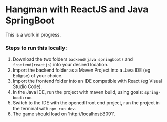 # Hangman with ReactJS and Java SpringBoot

This is a work in progress. 

### Steps to run this locally:
1. Download the two folders `backend(java springboot)` and `frontend(reactjs)` into your desired location.
2. Import the backend folder as a Maven Project into a Java IDE (eg Eclipse) of your choice.
3. Import the frontend folder into an IDE compatible with React (eg Visual Studio Code).
4. In the Java IDE, run the project with maven build, using goals: `spring-boot:run`.
5. Switch to the IDE with the opened front end project, run the project in the terminal with `npm run dev`.
6. The game should load on 'http://localhost:8091'.
